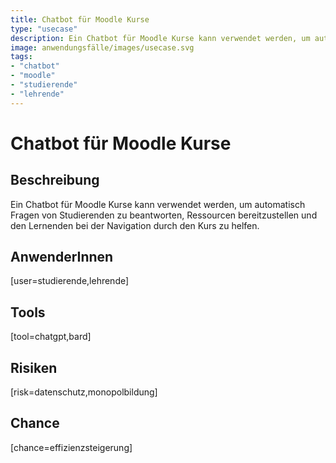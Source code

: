 ```yaml
---
title: Chatbot für Moodle Kurse
type: "usecase"
description: Ein Chatbot für Moodle Kurse kann verwendet werden, um automatisch Fragen von Studierenden zu beantworten, Ressourcen bereitzustellen und den Lernenden bei der Navigation durch den Kurs zu helfen.
image: anwendungsfälle/images/usecase.svg
tags:
- "chatbot"
- "moodle"
- "studierende"
- "lehrende"
---
```


# Chatbot für Moodle Kurse

## Beschreibung

Ein Chatbot für Moodle Kurse kann verwendet werden, um automatisch Fragen von Studierenden zu beantworten, Ressourcen bereitzustellen und den Lernenden bei der Navigation durch den Kurs zu helfen.

## AnwenderInnen

[user=studierende,lehrende]


## Tools

[tool=chatgpt,bard]


## Risiken

[risk=datenschutz,monopolbildung]


## Chance

[chance=effizienzsteigerung]
